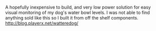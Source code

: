 A hopefully inexpensive to build, and very low power solution for easy visual monitoring of my dog's water bowl levels. I was not able to find anything sold like this so I built it from off the shelf components.
http://blog.playerx.net/watteredog/
